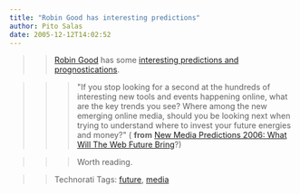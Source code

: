 ```yaml
---
title: "Robin Good has interesting predictions"
author: Pito Salas
date: 2005-12-12T14:02:52
---
```



>>

>> [Robin Good](<http://www.masternewmedia.org/index.html>) has some
[interesting predictions and
prognostications](<http://www.masternewmedia.org/predictions/predictions_2006/new_media_predictions_2006_from_Robin_Good_20051212.htm>).

>>

>>> "If you stop looking for a second at the hundreds of interesting new tools
and events happening online, what are the key trends you see? Where among the
new emerging online media, should you be looking next when trying to
understand where to invest your future energies and money?" ( **from** [New
Media Predictions 2006: What Will The Web Future
Bring](<http://www.masternewmedia.org/predictions/predictions_2006/new_media_predictions_2006_from_Robin_Good_20051212.htm>)?)

>>

>>> Worth reading.

>>

>> Technorati Tags: [future](<http://www.technorati.com/tag/future>),
[media](<http://www.technorati.com/tag/media>)


